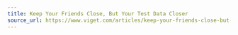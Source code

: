 ```yaml
---
title: Keep Your Friends Close, But Your Test Data Closer
source_url: https://www.viget.com/articles/keep-your-friends-close-but-your-test-data-closer/
---
```

